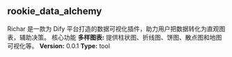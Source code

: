 ## rookie_data_alchemy
Richar 是一款为 Dify 平台打造的数据可视化插件，助力用户把数据转化为直观图表，辅助决策。
核心功能
**多样图表:** 提供柱状图、折线图、饼图、散点图和地图可视化等。
**Version:** 0.0.1
**Type:** tool


